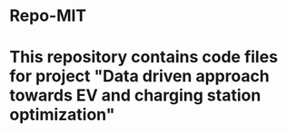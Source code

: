 # Repo-MIT
# This repository contains code files for project "Data driven approach towards EV and charging station optimization"
